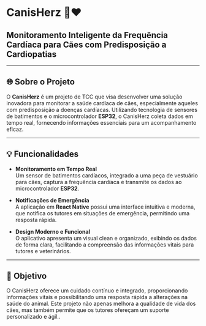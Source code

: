 # **CanisHerz** 🐶❤️

## **Monitoramento Inteligente da Frequência Cardíaca para Cães com Predisposição a Cardiopatias**

---

## 🌐 Sobre o Projeto  
O **CanisHerz** é um projeto de TCC que visa desenvolver uma solução inovadora para monitorar a saúde cardíaca de cães, especialmente aqueles com predisposição a doenças cardíacas. Utilizando tecnologia de sensores de batimentos e o microcontrolador **ESP32**, o CanisHerz coleta dados em tempo real, fornecendo informações essenciais para um acompanhamento eficaz.

---

## 💡 Funcionalidades  

- **Monitoramento em Tempo Real**  
  Um sensor de batimentos cardíacos, integrado a uma peça de vestuário para cães, captura a frequência cardíaca e transmite os dados ao microcontrolador **ESP32**.

- **Notificações de Emergência**  
  A aplicação em **React Native** possui uma interface intuitiva e moderna, que notifica os tutores em situações de emergência, permitindo uma resposta rápida.

- **Design Moderno e Funcional**  
  O aplicativo apresenta um visual clean e organizado, exibindo os dados de forma clara, facilitando a compreensão das informações vitais para tutores e veterinários.

---

## 🎯 Objetivo  
O CanisHerz oferece um cuidado contínuo e integrado, proporcionando informações vitais e possibilitando uma resposta rápida a alterações na saúde do animal. Este projeto não apenas melhora a qualidade de vida dos cães, mas também permite que os tutores ofereçam um suporte personalizado e ágil..
